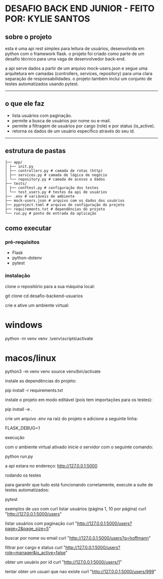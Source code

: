 # DESAFIO BACK END JUNIOR - FEITO POR: KYLIE SANTOS

## sobre o projeto
esta é uma api rest simples para leitura de usuários, desenvolvida em python com o framework flask. o projeto foi criado como parte de um desafio técnico para uma vaga de desenvolvedor back-end.

a api serve dados a partir de um arquivo mock-users.json e segue uma arquitetura em camadas (controllers, services, repository) para uma clara separação de responsabilidades. o projeto também inclui um conjunto de testes automatizados usando pytest.

---

## o que ele faz
- lista usuários com paginação.  
- permite a busca de usuários por nome ou e-mail.  
- permite a filtragem de usuários por cargo (role) e por status (is_active).  
- retorna os dados de um usuário específico através do seu id.  

---

## estrutura de pastas

```
├── app/
│ ├── init.py
│ ├── controllers.py # camada de rotas (http)
│ ├── services.py # camada de lógica de negócio
│ └── repository.py # camada de acesso a dados
├── tests/
│ ├── conftest.py # configuração dos testes
│ └── test_users.py # testes da api de usuários
├── .env # variáveis de ambiente
├── mock-users.json # arquivo com os dados dos usuários
├── pyproject.toml # arquivo de configuração do projeto
├── requirements.txt # dependências do projeto
└── run.py # ponto de entrada da aplicação
```

## como executar

### pré-requisitos
- Flask  
- python-dotenv  
- pytest  

### instalação
clone o repositório para a sua máquina local:

git clone 
cd desafio-backend-usuarios


crie e ative um ambiente virtual:

# windows
python -m venv venv
.\venv\scripts\activate

# macos/linux
python3 -m venv venv
source venv/bin/activate


instale as dependências do projeto:

pip install -r requirements.txt


instale o projeto em modo editável (pois tem importações para os testes):

pip install -e .


crie um arquivo .env na raiz do projeto e adicione a seguinte linha:

FLASK_DEBUG=1

execução

com o ambiente virtual ativado inicie o servidor com o seguinte comando:

python run.py


a api estara no endereço:
http://127.0.0.1:5000

rodando os testes

para garantir que tudo está funcionando corretamente, execute a suíte de testes automatizados:

pytest

exemplos de uso com curl
listar usuários (página 1, 10 por página)
curl "http://127.0.0.1:5000/users"

listar usuários com paginação
curl "http://127.0.0.1:5000/users?page=2&page_size=5"

buscar por nome ou email
curl "http://127.0.0.1:5000/users?q=hoffmann"

filtrar por cargo e status
curl "http://127.0.0.1:5000/users?role=manager&is_active=false"

obter um usuário por id
curl "http://127.0.0.1:5000/users/1"

tentar obter um usuari que nao existe
curl "http://127.0.0.1:5000/users/999"
